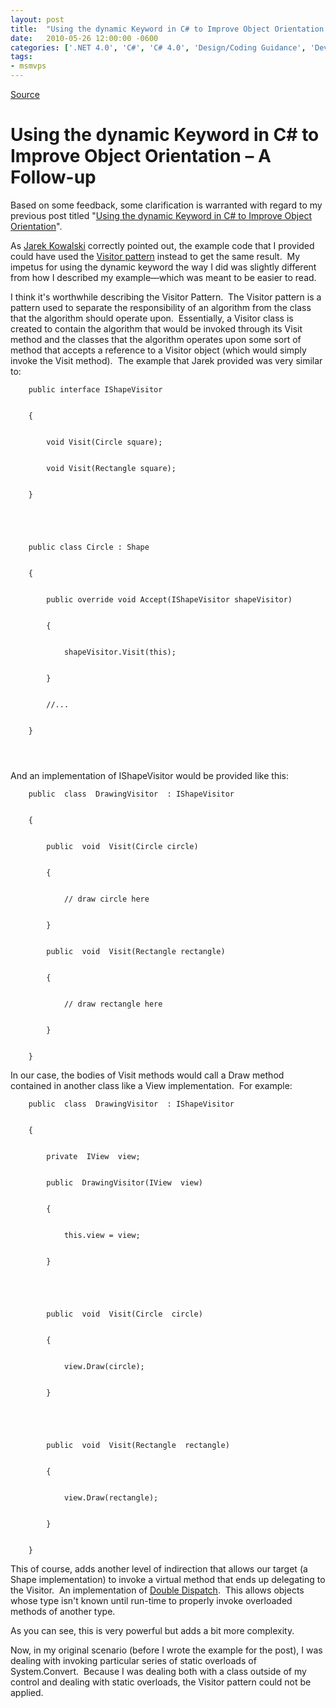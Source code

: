 ```yaml
---
layout: post
title:  "Using the dynamic Keyword in C# to Improve Object Orientation – A Follow-up"
date:   2010-05-26 12:00:00 -0600
categories: ['.NET 4.0', 'C#', 'C# 4.0', 'Design/Coding Guidance', 'DevCenterPost', 'Patterns', 'Software Development', 'Visual Studio 2010']
tags:
- msmvps
---
```

[Source](http://blogs.msmvps.com/peterritchie/2010/05/27/using-the-dynamic-keyword-in-c-to-improve-object-orientation-a-follow-up/ "Permalink to Using the dynamic Keyword in C# to Improve Object Orientation – A Follow-up")

# Using the dynamic Keyword in C# to Improve Object Orientation – A Follow-up

Based on some feedback, some clarification is warranted with regard to my previous post titled "[Using the dynamic Keyword in C# to Improve Object Orientation][1]".

As [Jarek Kowalski][2] correctly pointed out, the example code that I provided could have used the [Visitor pattern][3] instead to get the same result.  My impetus for using the dynamic keyword the way I did was slightly different from how I described my example—which was meant to be easier to read.

I think it's worthwhile describing the Visitor Pattern.  The Visitor pattern is a pattern used to separate the responsibility of an algorithm from the class that the algorithm should operate upon.  Essentially, a Visitor class is created to contain the algorithm that would be invoked through its Visit method and the classes that the algorithm operates upon some sort of method that accepts a reference to a Visitor object (which would simply invoke the Visit method).  The example that Jarek provided was very similar to:
    
    
     	public interface IShapeVisitor 
    
    
     	{
    
    
     		void Visit(Circle square);
    
    
     		void Visit(Rectangle square);
    
    
     	}
    
    
     
    
    
     	public class Circle : Shape 
    
    
     	{
    
    
     		public override void Accept(IShapeVisitor shapeVisitor)
    
    
     		{
    
    
     			shapeVisitor.Visit(this);
    
    
     		}
    
    
     		//... 
    
    
     	}
    
    
     

And an implementation of IShapeVisitor would be provided like this:
    
    
     	public  class  DrawingVisitor  : IShapeVisitor
    
    
     	{
    
    
     		public  void  Visit(Circle circle)
    
    
     		{
    
    
     			// draw circle here 
    
    
     		}
    
    
     		public  void  Visit(Rectangle rectangle)
    
    
     		{
    
    
     			// draw rectangle here 
    
    
     		}
    
    
     	}
    
    
     
    
    
     

In our case, the bodies of Visit methods would call a Draw method contained in another class like a View implementation.  For example:
    
    
     	public  class  DrawingVisitor  : IShapeVisitor 
    
    
     	{
    
    
     		private  IView  view;
    
    
     		public  DrawingVisitor(IView  view)
    
    
     		{
    
    
     			this.view = view;
    
    
     		}
    
    
     
    
    
     		public  void  Visit(Circle  circle)
    
    
     		{
    
    
     			view.Draw(circle);
    
    
     		}
    
    
     
    
    
     		public  void  Visit(Rectangle  rectangle)
    
    
     		{
    
    
     			view.Draw(rectangle);
    
    
     		}
    
    
     	}
    
    
     

This of course, adds another level of indirection that allows our target (a Shape implementation) to invoke a virtual method that ends up delegating to the Visitor.  An implementation of [Double Dispatch][4].  This allows objects whose type isn't known until run-time to properly invoke overloaded methods of another type.

As you can see, this is very powerful but adds a bit more complexity.

Now, in my original scenario (before I wrote the example for the post), I was dealing with invoking particular series of static overloads of System.Convert.  Because I was dealing both with a class outside of my control and dealing with static overloads, the Visitor pattern could not be applied.

[1]: http://msmvps.com/blogs/peterritchie/archive/2010/05/24/using-the-dynamic-keyword-in-c-to-improve-object-orientation.aspx
[2]: http://www.twitter.com/JarekKowalski
[3]: http://en.wikipedia.org/wiki/Visitor_pattern
[4]: http://en.wikipedia.org/wiki/Double_dispatch

